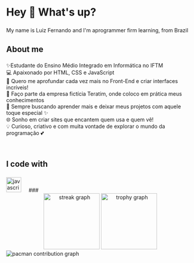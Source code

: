 <h1 align="left">Hey 👋 What's up?</h1>

###

<p align="left">My name is Luiz Fernando and I'm aprogrammer firm learning, from Brazil</p>

###

<h2 align="left">About me</h2>

###

<p align="left">✨Estudante do Ensino Médio Integrado em Informática no IFTM <br>
💻 Apaixonado por HTML, CSS e JavaScript<br>
🎨 Quero me aprofundar cada vez mais no Front-End e criar interfaces incríveis!<br>
🚀 Faço parte da empresa fictícia Teratim, onde coloco em prática meus conhecimentos<br>
🧠 Sempre buscando aprender mais e deixar meus projetos com aquele toque especial ✨<br>
🌐 Sonho em criar sites que encantem quem usa e quem vê!<br>
💡 Curioso, criativo e com muita vontade de explorar o mundo da programação 💕</p><br>

###

<h2 align="left">I code with</h2>

###

<div align="left">
  <img src="https://cdn.jsdelivr.net/gh/devicons/devicon/icons/javascript/javascript-original.svg" height="40" alt="javascript logo"  />
  <img width="12" />
###

  <div align="center">
  <img src="https://streak-stats.demolab.com?user=maurodesouza&locale=en&mode=daily&theme=dracula&hide_border=false&border_radius=5&order=3" height="150" alt="streak graph"  />
  <img src="https://github-profile-trophy.vercel.app?username=maurodesouza&theme=dracula&column=-1&row=1&margin-w=8&margin-h=8&no-bg=false&no-frame=false&order=4" height="150" alt="trophy graph"  />
</div>
<picture>
  <source media="(prefers-color-scheme: dark)" srcset="https://raw.githubusercontent.com/maurodesouza/maurodesouza/output/pacman-contribution-graph-dark.svg">
  <source media="(prefers-color-scheme: light)" srcset="https://raw.githubusercontent.com/maurodesouza/maurodesouza/output/pacman-contribution-graph.svg">
  <img alt="pacman contribution graph" src="https://raw.githubusercontent.com/maurodesouza/maurodesouza/output/pacman-contribution-graph.svg">
</picture>
